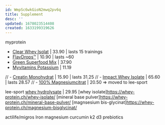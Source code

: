 ```yaml
---
id: WmpSc6wkGioN2mwq2pv6q
title: Supplement
desc: ''
updated: 1678023514408
created: 1633199319626
---
```

myprotein
- [Clear Whey Isolat](https://www.myprotein.ch/sporternahrung/clear-whey-isolat/12081395.html) | 33.90 | lasts 15 trainings
- [FlavDrops™](https://www.myprotein.ch/sporternahrung/flavdrops/10530471.html) | 10.90 | lasts ~60
- [Green Superfood Mix](https://www.myprotein.ch/sporternahrung/green-superfood-mix/13723225.html?autocomplete=productsuggestion) | 37.90
- [Myvitamins Potassium](https://www.myprotein.ch/vitamine/myvitamins-potassium/11338769.html) | 11.19

// - [Creatin Monohydrat](https://www.myprotein.ch/sporternahrung/creatin-monohydrat/10530050.html) | 15.90 | lasts 31.25
// - [Impact Whey Isolate](https://www.myprotein.ch/sporternahrung/impact-whey-isolate/10530911.html) | 65.60 | lasts 28.57
// - [100% Magnesiumcitrat](https://www.myprotein.ch/sporternahrung/100-magnesiumcitrat/10530171.html?autocomplete=productsuggestion) | 20.50
=> moved to lee-sport

lee-sport
[whey hydrolysate](https://whey-protein.ch/whey-hydrolysate/#haltbarkeit) | 29.95
[whey isolate]<https://whey-protein.ch/whey-isolate/>
[mineral base pulver]<https://whey-protein.ch/mineral-base-pulver/>
[magnsesium bis-glycinat]<https://whey-protein.ch/magnesium-bisglycinat/>

actilife/migros
Iron
magnesium
curcumin
k2
d3
prebiotics
